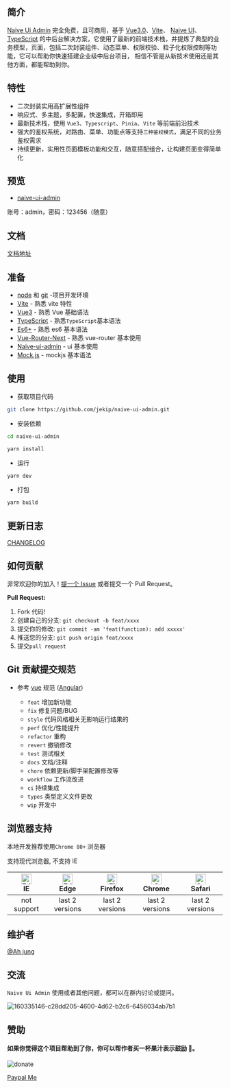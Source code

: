 ## 简介

[Naive Ui Admin](https://github.com/jekip/naive-ui-admin) 完全免费，且可商用，基于 [Vue3.0](https://github.com/vuejs/vue-next)、[Vite](https://github.com/vitejs/vite)、 [Naive UI](https://www.naiveui.com/)、[TypeScript](https://www.typescriptlang.org/) 的中后台解决方案，它使用了最新的前端技术栈，并提炼了典型的业务模型，页面，包括二次封装组件、动态菜单、权限校验、粒子化权限控制等功能，它可以帮助你快速搭建企业级中后台项目， 相信不管是从新技术使用还是其他方面，都能帮助到你。

## 特性
- 二次封装实用高扩展性组件
- 响应式、多主题，多配置，快速集成，开箱即用
- 最新技术栈，使用 `Vue3`、`Typescript`、`Pinia`、`Vite` 等前端前沿技术
- 强大的鉴权系统，对路由、菜单、功能点等支持`三种鉴权模式`，满足不同的业务鉴权需求
- 持续更新，实用性页面模板功能和交互，随意搭配组合，让构建页面变得简单化


## 预览
- [naive-ui-admin](https://jekip.github.io)

账号：admin，密码：123456（随意）

## 文档

[文档地址](https://jekip.github.io/docs)

## 准备

- [node](http://nodejs.org/) 和 [git](https://git-scm.com/) -项目开发环境
- [Vite](https://vitejs.dev/) - 熟悉 vite 特性
- [Vue3](https://v3.vuejs.org/) - 熟悉 Vue 基础语法
- [TypeScript](https://www.typescriptlang.org/) - 熟悉`TypeScript`基本语法
- [Es6+](http://es6.ruanyifeng.com/) - 熟悉 es6 基本语法
- [Vue-Router-Next](https://next.router.vuejs.org/) - 熟悉 vue-router 基本使用
- [Naive-ui-admin](https://www.naiveui.com/) - ui 基本使用
- [Mock.js](https://github.com/nuysoft/Mock) - mockjs 基本语法

## 使用

- 获取项目代码

```bash
git clone https://github.com/jekip/naive-ui-admin.git
```

- 安装依赖

```bash
cd naive-ui-admin

yarn install

```

- 运行

```bash
yarn dev
```

- 打包

```bash
yarn build
```

## 更新日志

[CHANGELOG](./CHANGELOG.md)


## 如何贡献

非常欢迎你的加入！[提一个 Issue](https://github.com/jekip/naive-ui-admin/issues) 或者提交一个 Pull Request。

**Pull Request:**

1. Fork 代码!
2. 创建自己的分支: `git checkout -b feat/xxxx`
3. 提交你的修改: `git commit -am 'feat(function): add xxxxx'`
4. 推送您的分支: `git push origin feat/xxxx`
5. 提交`pull request`

## Git 贡献提交规范

- 参考 [vue](https://github.com/vuejs/vue/blob/dev/.github/COMMIT_CONVENTION.md) 规范 ([Angular](https://github.com/conventional-changelog/conventional-changelog/tree/master/packages/conventional-changelog-angular))

  - `feat` 增加新功能
  - `fix` 修复问题/BUG
  - `style` 代码风格相关无影响运行结果的
  - `perf` 优化/性能提升
  - `refactor` 重构
  - `revert` 撤销修改
  - `test` 测试相关
  - `docs` 文档/注释
  - `chore` 依赖更新/脚手架配置修改等
  - `workflow` 工作流改进
  - `ci` 持续集成
  - `types` 类型定义文件更改
  - `wip` 开发中

## 浏览器支持

本地开发推荐使用`Chrome 80+` 浏览器

支持现代浏览器, 不支持 IE

| [<img src="https://raw.githubusercontent.com/alrra/browser-logos/master/src/edge/edge_48x48.png" alt=" Edge" width="24px" height="24px" />](http://godban.github.io/browsers-support-badges/)</br>IE | [<img src="https://raw.githubusercontent.com/alrra/browser-logos/master/src/edge/edge_48x48.png" alt=" Edge" width="24px" height="24px" />](http://godban.github.io/browsers-support-badges/)</br>Edge | [<img src="https://raw.githubusercontent.com/alrra/browser-logos/master/src/firefox/firefox_48x48.png" alt="Firefox" width="24px" height="24px" />](http://godban.github.io/browsers-support-badges/)</br>Firefox | [<img src="https://raw.githubusercontent.com/alrra/browser-logos/master/src/chrome/chrome_48x48.png" alt="Chrome" width="24px" height="24px" />](http://godban.github.io/browsers-support-badges/)</br>Chrome | [<img src="https://raw.githubusercontent.com/alrra/browser-logos/master/src/safari/safari_48x48.png" alt="Safari" width="24px" height="24px" />](http://godban.github.io/browsers-support-badges/)</br>Safari |
| :-: | :-: | :-: | :-: | :-: |
| not support | last 2 versions | last 2 versions | last 2 versions | last 2 versions |

## 维护者
[@Ah jung](https://github.com/jekip)

## 交流

`Naive Ui Admin` 使用或者其他问题，都可以在群内讨论或提问。

![160335146-c28dd205-4600-4d62-b2c6-6456034ab7b1](https://user-images.githubusercontent.com/19426584/217689718-407e6cb9-dd3b-4a11-a025-3c58834b52ff.jpg)

## 赞助
#### 如果你觉得这个项目帮助到了你，你可以帮作者买一杯果汁表示鼓励 🍹。

![donate](https://jekip.github.io/docs/images/sponsor.png)

[Paypal Me](https://www.paypal.com/paypalme/majunping)
